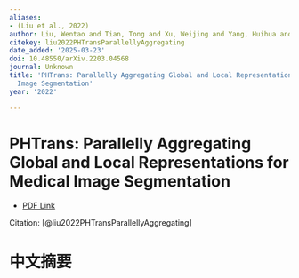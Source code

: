 ```yaml
---
aliases:
- (Liu et al., 2022)
author: Liu, Wentao and Tian, Tong and Xu, Weijing and Yang, Huihua and Pan, Xipeng
citekey: liu2022PHTransParallellyAggregating
date_added: '2025-03-23'
doi: 10.48550/arXiv.2203.04568
journal: Unknown
title: 'PHTrans: Parallelly Aggregating Global and Local Representations for Medical
  Image Segmentation'
year: '2022'

---
```

# PHTrans: Parallelly Aggregating Global and Local Representations for Medical Image Segmentation
- [PDF Link](zotero://open-pdf/library/items/EGYFR34G)

Citation: [@liu2022PHTransParallellyAggregating]

# 中文摘要
